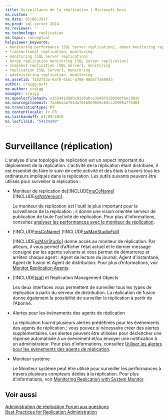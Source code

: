 ```yaml
---
title: Surveillance de la réplication | Microsoft Docs
ms.custom: ''
ms.date: 03/06/2017
ms.prod: sql-server-2014
ms.reviewer: ''
ms.technology: replication
ms.topic: conceptual
helpviewer_keywords:
- monitoring performance [SQL Server replication], about monitoring replication
- transactional replication, monitoring
- monitoring [SQL Server replication]
- merge replication monitoring [SQL Server replication]
- snapshot replication [SQL Server], monitoring
- replication [SQL Server], monitoring
- administering replication, monitoring
ms.assetid: f182f43a-6af8-45bc-a708-08d5f7a6984a
author: craigg-msft
ms.author: craigg
manager: craigg
ms.openlocfilehash: e2b3441d98bc9226abce3a49fd28820df6ec99ab
ms.sourcegitcommit: 7aa6beaaf64daf01b0e98e6c63cc22906a77ed04
ms.translationtype: MT
ms.contentlocale: fr-FR
ms.lasthandoff: 01/09/2019
ms.locfileid: "54134299"
---
```

# <a name="monitoring-replication"></a>Surveillance (réplication)
  L'analyse d'une topologie de réplication est un aspect important du déploiement de la réplication. L'activité de la réplication étant distribuée, il est essentiel de faire le suivi de cette activité et des états à travers tous les ordinateurs impliqués dans la réplication. Les outils suivants peuvent être utilisés pour surveiller la réplication :  
  
-   Moniteur de réplication de[!INCLUDE[msCoName](../../includes/msCoName-md.md)] [!INCLUDE[ssNoVersion](../../includes/ssNoVersion-md.md)]   
  
     Le moniteur de réplication est l'outil le plus important pour la surveillance de la réplication ; il donne une vision orientée serveur de publication de toute l'activité de réplication. Pour plus d’informations, consultez [analyser les performances avec le moniteur de réplication](monitor/monitor-performance-with-replication-monitor.md).  
  
-   [!INCLUDE[msCoName](../../includes/msCoName-md.md)] [!INCLUDE[ssManStudioFull](../../includes/ssManStudioFull-md.md)]  
  
     [!INCLUDE[ssManStudio](../../includes/ssManStudio-md.md)] donne accès au moniteur de réplication. Par ailleurs, il vous permet d’afficher l’état actuel et le dernier message consigné par les agents suivants et vous permet de démarrerez et arrêtez chaque agent : Agent de lecture du journal, Agent d'instantané, Agent de fusion et Agent de distribution. Pour plus d’informations, voir [Monitor Replication Agents](monitor/monitor-replication-agents.md).  
  
-   [!INCLUDE[tsql](../../includes/tsql-md.md)] et Replication Management Objects  
  
     Les deux interfaces vous permettent de surveiller tous les types de réplication à partir du serveur de distribution. La réplication de fusion donne également la possibilité de surveiller la réplication à partir de l'Abonné.  
  
-   Alertes pour les événements des agents de réplication  
  
     La réplication fournit plusieurs alertes prédéfinies pour les événements des agents de réplication ; vous pouvez si nécessaire créer des alertes supplémentaires. Les alertes peuvent être utilisées pour déclencher une réponse automatisée à un événement et/ou envoyer une notification à un administrateur. Pour plus d’informations, consultez [Utiliser les alertes pour les événements des agents de réplication](agents/use-alerts-for-replication-agent-events.md).  
  
-   Moniteur système  
  
     Le Moniteur système peut être utilisé pour surveiller les performances à travers plusieurs compteurs dédiés à la réplication. Pour plus d’informations, voir [Monitoring Replication with System Monitor](monitor/monitoring-replication-with-system-monitor.md).  
  
## <a name="see-also"></a>Voir aussi  
 [Administration de réplication Forum aux questions](administration/frequently-asked-questions-for-replication-administrators.md)   
 [Best Practices for Replication Administration](administration/best-practices-for-replication-administration.md)   

  
  
